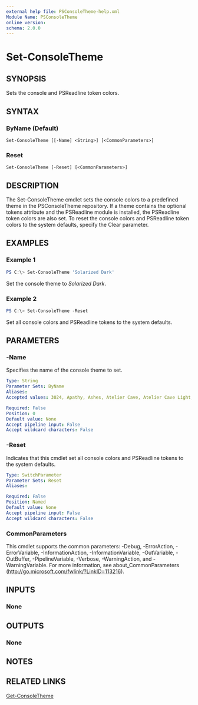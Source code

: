 ```yaml
---
external help file: PSConsoleTheme-help.xml
Module Name: PSConsoleTheme
online version:
schema: 2.0.0
---
```


# Set-ConsoleTheme

## SYNOPSIS
Sets the console and PSReadline token colors.

## SYNTAX

### ByName (Default)
```
Set-ConsoleTheme [[-Name] <String>] [<CommonParameters>]
```

### Reset
```
Set-ConsoleTheme [-Reset] [<CommonParameters>]
```

## DESCRIPTION
The Set-ConsoleTheme cmdlet sets the console colors to a predefined theme in the PSConsoleTheme repository. If a theme contains the optional tokens attribute and the PSReadline module is installed, the PSReadline token colors are also set. To reset the console colors and PSReadline token colors to the system defaults, specify the Clear parameter.

## EXAMPLES

### Example 1
```powershell
PS C:\> Set-ConsoleTheme 'Solarized Dark'
```

Set the console theme to _Solarized Dark_.

### Example 2
```powershell
PS C:\> Set-ConsoleTheme -Reset
```

Set all console colors and PSReadline tokens to the system defaults.

## PARAMETERS

### -Name
Specifies the name of the console theme to set.

```yaml
Type: String
Parameter Sets: ByName
Aliases:
Accepted values: 3024, Apathy, Ashes, Atelier Cave, Atelier Cave Light, Atelier Dune, Atelier Dune Light, Atelier Estuary, Atelier Estuary Light, Atelier Forest, Atelier Forest Light, Atelier Heath, Atelier Heath Light, Atelier Lakeside, Atelier Lakeside Light, Atelier Plateau, Atelier Plateau Light, Atelier Savanna, Atelier Savanna Light, Atelier Seaside, Atelier Seaside Light, Atelier Sulphurpool, Atelier Sulphurpool Light, Bespin, Brewer, Bright, Brush Trees, Brush Trees Dark, Chalk, Chester, Circus, Classic Dark, Classic Light, Codeschool, Cupcake, Cupertino, Darktooth, Default Dark, Default Light, Dracula, Eighties, Embers, Flat, Github, Google Dark, Google Light, Grayscale Dark, Grayscale Light, Green Screen, Gruvbox dark, hard, Gruvbox dark, medium, Gruvbox dark, pale, Gruvbox dark, soft, Gruvbox light, hard, Gruvbox light, medium, Gruvbox light, soft, Harmonic16 Dark, Harmonic16 Light, Hopscotch, Icy Dark, IR Black, Isotope, London Tube, Macintosh, Marrakesh, Materia, Material, Material Darker, Material Lighter, Material Palenight, Mellow Purple, Mexico Light, Mocha, Monokai, Nord, Ocean, OceanicNext, One Light, OneDark, Paraiso, PhD, Pico, Pop, Porple, Railscasts, Rebecca, Redmond, Seti UI, Shapeshifter, Solar Flare, Solarized Dark, Solarized Light, Spacemacs, Summerfruit Dark, Summerfruit Light, Tomorrow, Tomorrow Night, Twilight, Unikitty Dark, Unikitty Light, Woodland, XCode Dusk, Zenburn

Required: False
Position: 0
Default value: None
Accept pipeline input: False
Accept wildcard characters: False
```

### -Reset
Indicates that this cmdlet set all console colors and PSReadline tokens to the system defaults.

```yaml
Type: SwitchParameter
Parameter Sets: Reset
Aliases:

Required: False
Position: Named
Default value: None
Accept pipeline input: False
Accept wildcard characters: False
```

### CommonParameters
This cmdlet supports the common parameters: -Debug, -ErrorAction, -ErrorVariable, -InformationAction, -InformationVariable, -OutVariable, -OutBuffer, -PipelineVariable, -Verbose, -WarningAction, and -WarningVariable. For more information, see about_CommonParameters (http://go.microsoft.com/fwlink/?LinkID=113216).

## INPUTS

### None

## OUTPUTS

### None

## NOTES

## RELATED LINKS

[Get-ConsoleTheme](Get-ConsoleTheme.md)